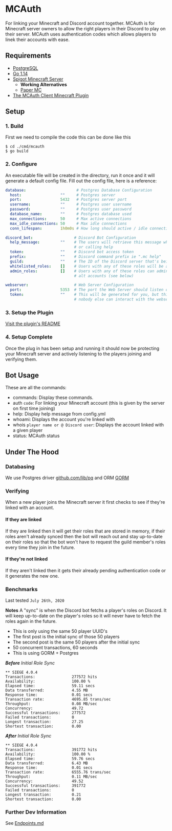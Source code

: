 # MCAuth
For linking your Minecraft and Discord account together. MCAuth is for Minecraft server owners
to allow the right players in their Discord to play on their server. MCAuth uses authentication
codes which allows players to linek their accounts with ease.


## Requirements
 * [PostgreSQL](https://www.postgresql.org/)
 * [Go 1.14](https://golang.org/)
 * [Spigot Minecraft Server](https://www.spigotmc.org/)
   * **Working Alternatives**
   * [Paper MC](https://papermc.io/)
 * [The MCAuth Client Minecraft Plugin](https://github.com/dhghf/mcauth-client)

## Setup

### 1. Build
First we need to compile the code this can be done like this
```
$ cd ./cmd/mcauth
$ go build
```

### 2. Configure
An executable file will be created in the directory, run it once and it will generate a default
config file. Fill out the config file, here is a reference:
```yaml
database:                      # Postgres Database Configuration
  host:                 ""     # Postgres server
  port:                 5432   # Postgres server port
  username:             ""     # Postgres user username
  password:             ""     # Postgres user password
  database_name:        ""     # Postgres database used
  max_connections:      50     # Max active connections
  max_idle_connections: 50     # Max idle connections
  conn_lifespan:        1h0m0s # How long should active / idle connections last

discord_bot:                  # Discord Bot Configuration
  help_message:         ""    # The users will retrieve this message when using the bot incorrectly 
                              # or calling help
  token:                ""    # Discord bot access token
  prefix:               ""    # Discord command prefix ie ".mc help"
  guild:                ""    # The ID of the Discord server that's being served
  whitelisted_roles:    []    # Users with any of these roles will be allowed to join the server
  admin_roles:          []    # Users with any of these roles can administrate the bot and add their 
                              # alt accounts (see below)

webserver:                    # Web Server Configuration
  port:                 5353  # The port the Web Server should listen on 
  token:                ""    # This will be generated for you, but this is for the plugin so that
                              # nobody else can interact with the webserver without the required token
```

### 3. Setup the Plugin
[Visit the plugin's README](https://github.com/dhghf/mcauth-client/blob/master/README.md)

### 4. Setup Complete
Once the plug in has been setup and running it should now be protecting your Minecraft server and
actively listening to the players joining and verifying them.

## Bot Usage
These are all the commands:
 * commands: Display these commands.
 * auth `code`: For linking your Minecraft account (this is given by the server on first time joining)
 * help: Display help message from config.yml
 * whoami: Displays the account you're linked with
 * whois `player name or @ Discord user`: Displays the account linked with a given player
 * status: MCAuth status

## Under The Hood

### Databasing
We use Postgres driver [github.com/lib/pq](https://github.com/lib/pq) and ORM [GORM](https://gorm.io)

### Verifying
When a new player joins the Minecraft server it first checks to see if they're linked with an account.

#### If they are linked
If they are linked then it will get their roles that are stored in memory, if their roles aren't 
already synced then the bot will reach out and stay up-to-date on their roles so that the bot won't
have to request the guild member's roles every time they join in the future.


#### If they're not linked
If they aren't linked then it gets their already pending authentication code or it generates the 
new one.

### Benchmarks
Last tested `July 26th, 2020`

__Notes__
A "sync" is when the Discord bot fetchs a player's roles on Discord. It will keep up-to-date on the
player's roles so it will never have to fetch the roles again in the future.
 * This is only using the same 50 player UUID's
 * The first post is the initial sync of those 50 players
 * The second post is the same 50 players after the initial sync
 * 50 concurrent transactions, 60 seconds
 * This is using GORM + Postgres

***Before** Initial Role Sync*
```
** SIEGE 4.0.4
Transactions:                277572 hits
Availability:                100.00 %
Elapsed time:                59.11 secs
Data transferred:            4.55 MB
Response time:               0.01 secs
Transaction rate:            4695.85 trans/sec
Throughput:                  0.08 MB/sec
Concurrency:                 49.72
Successful transactions:     277572
Failed transactions:         0
Longest transaction:         27.25
Shortest transaction:        0.00
```

***After** Initial Role Sync*
```
** SIEGE 4.0.4
Transactions:                391772 hits
Availability:                100.00 %
Elapsed time:                59.76 secs
Data transferred:            6.43 MB
Response time:               0.01 secs
Transaction rate:            6555.76 trans/sec
Throughput:                  0.11 MB/sec
Concurrency:                 49.52
Successful transactions:     391772
Failed transactions:         0
Longest transaction:         0.21
Shortest transaction:        0.00
```

### Further Dev Information
See [Endpoints.md](./docs/Endpoints.md)
